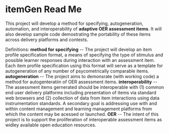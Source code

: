 # itemGen Read Me
This project will develop a method for specifying, autogeneration, automation, and interoperability of **adaptive OER assessment items**. It will also develop sample code demostrating the portability of these items across delivery platforms and contexts.

Definitions:
**method for specifying** -- The project will develop an item profile specification format, a means of specifying the type of stimulus and possible learner responses during interaction with an assessment item. Each item profile specification using this format will serve as a template for autogeneration of any number of psycometrically comparable items.
**autogeneration** -- The project aims to demonsrate (with working code) a method for autogenteratiin of OER assessment items.
**interoperability** -- The assessment items gernerated should be interoperable with (1) common end user delivery platforms including presentation of items via standard web browsers and (2) collection of data from item interactions using data instrumentation standards. A secondary goal is addressing use with and within content management and learning management platforms from which the content may be acessed or launched.
**OER** -- The intent of this project is to support the proliferation of interoperable assessment items as widley available open education resources.
